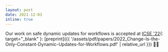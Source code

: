 ```yaml
---
layout: post
date: 2021-12-03
inline: true
---
```


Our work on safe dynamic updates for workflows is accepted at [ICSE '22](https://conf.researchr.org/home/icse-2022){: target="_blank" }: [preprint]({{ '/assets/pdf/papers/2022_Change-Is-the-Only-Constant-Dynamic-Updates-for-Workflows.pdf' | relative_url }}) 📣🎉
